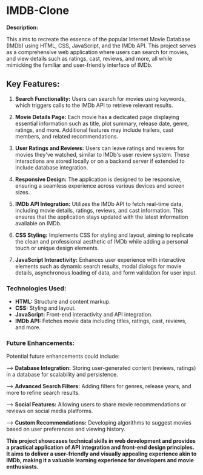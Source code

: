 # IMDB-Clone

 **Description:**

This aims to recreate the essence of the popular Internet Movie Database (IMDb) using HTML, CSS, JavaScript, and the IMDb API. This project serves as a comprehensive web application where users can search for movies, and view details such as ratings, cast, reviews, and more, all while mimicking the familiar and user-friendly interface of IMDb.

## **Key Features:**

1. **Search Functionality:** Users can search for movies using keywords, which triggers calls to the IMDb API to retrieve relevant results.
   
2. **Movie Details Page:** Each movie has a dedicated page displaying essential information such as title, plot summary, release date, genre, ratings, and more. Additional features may include trailers, cast members, and related recommendations.

3. **User Ratings and Reviews:** Users can leave ratings and reviews for movies they've watched, similar to IMDb's user review system. These interactions are stored locally or on a backend server if extended to include database integration.

4. **Responsive Design:** The application is designed to be responsive, ensuring a seamless experience across various devices and screen sizes.

5. **IMDb API Integration:** Utilizes the IMDb API to fetch real-time data, including movie details, ratings, reviews, and cast information. This ensures that the application stays updated with the latest information available on IMDb.

6. **CSS Styling:** Implements CSS for styling and layout, aiming to replicate the clean and professional aesthetic of IMDb while adding a personal touch or unique design elements.

7. **JavaScript Interactivity:** Enhances user experience with interactive elements such as dynamic search results, modal dialogs for movie details, asynchronous loading of data, and form validation for user input.

### **Technologies Used:**
- **HTML:** Structure and content markup.
- **CSS:** Styling and layout.
- **JavaScript:** Front-end interactivity and API integration.
- **IMDb API:** Fetches movie data including titles, ratings, cast, reviews, and more.

### **Future Enhancements:**

Potential future enhancements could include:

--> **Database Integration:** Storing user-generated content (reviews, ratings) in a database for scalability and persistence.

--> **Advanced Search Filters:** Adding filters for genres, release years, and more to refine search results.

--> **Social Features:** Allowing users to share movie recommendations or reviews on social media platforms.

--> **Custom Recommendations:** Developing algorithms to suggest movies based on user preferences and viewing history.



**This project showcases technical skills in web development and provides a practical application of API integration and front-end design principles. It aims to deliver a user-friendly and visually appealing experience akin to IMDb, making it a valuable learning experience for developers and movie enthusiasts.**
